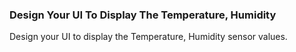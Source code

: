 ### Design Your UI To Display The Temperature, Humidity
 
Design your UI to display the Temperature, Humidity sensor values.
